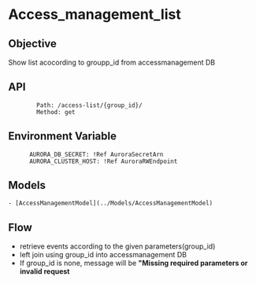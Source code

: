 # Access_management_list

## Objective

Show list acocording to groupp_id from accessmanagement DB

## API

            Path: /access-list/{group_id}/
            Method: get

## Environment Variable

          AURORA_DB_SECRET: !Ref AuroraSecretArn
          AURORA_CLUSTER_HOST: !Ref AuroraRWEndpoint

## Models

    - [AccessManagementModel](../Models/AccessManagementModel)

## Flow

- retrieve events according to the given parameters(group_id)
- left join using group_id into accessmanagement DB
- If group_id is none, message will be **"Missing required parameters or invalid request**
